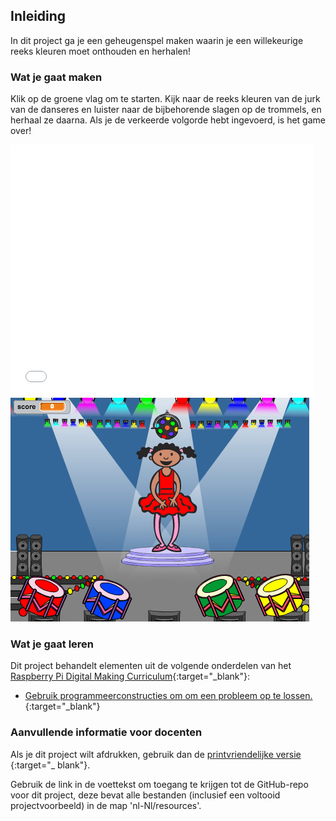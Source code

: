 ## Inleiding

In dit project ga je een geheugenspel maken waarin je een willekeurige reeks kleuren moet onthouden en herhalen!

### Wat je gaat maken

Klik op de groene vlag om te starten. Kijk naar de reeks kleuren van de jurk van de danseres en luister naar de bijbehorende slagen op de trommels, en herhaal ze daarna. Als je de verkeerde volgorde hebt ingevoerd, is het game over!

<div class="scratch-preview">
  <iframe allowtransparency="true" width="485" height="402" src="//scratch.mit.edu/projects/embed/221999278/?autostart=false" frameborder="0"></iframe>
  <img src="images/colour-final.png">
</div>

### Wat je gaat leren

Dit project behandelt elementen uit de volgende onderdelen van het [Raspberry Pi Digital Making Curriculum](http://rpf.io/curriculum){:target="_blank"}:

+ [Gebruik programmeerconstructies om om een probleem op te lossen.](https://www.raspberrypi.org/curriculum/programming/builder){:target="_blank"}

### Aanvullende informatie voor docenten

Als je dit project wilt afdrukken, gebruik dan de [printvriendelijke versie](https://projects.raspberrypi.org/nl-NL/projects/memory/print) {:target="_ blank"}.

Gebruik de link in de voettekst om toegang te krijgen tot de GitHub-repo voor dit project, deze bevat alle bestanden (inclusief een voltooid projectvoorbeeld) in de map 'nl-Nl/resources'.